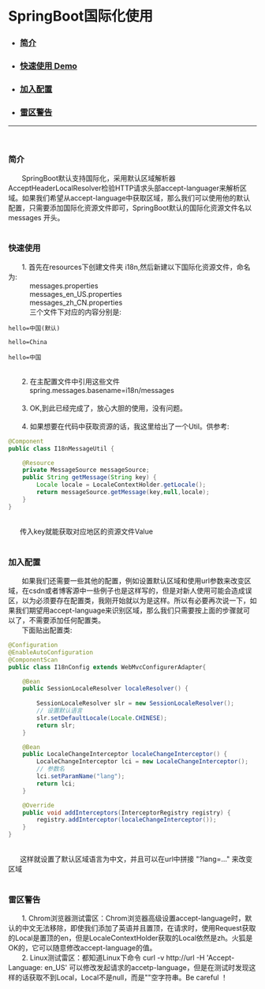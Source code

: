 
# SpringBoot国际化使用

* ### [简介](#description) 
* ### [快速使用 Demo](#quick) 
* ### [加入配置](#config)
* ### [雷区警告](#worn) 


<hr>
<br>
<h3 id="description">简介</h2>
&nbsp&nbsp&nbsp&nbsp&nbsp&nbsp SpringBoot默认支持国际化，采用默认区域解析器AcceptHeaderLocalResolver检验HTTP请求头部accept-languager来解析区域。如果我们希望从accept-language中获取区域，那么我们可以使用他的默认配置，只需要添加国际化资源文件即可，SpringBoot默认的国际化资源文件名以 messages 开头。
<br><br>
<h3 id="quick">快速使用</h2>
&nbsp&nbsp&nbsp&nbsp&nbsp&nbsp 1. 首先在resources下创建文件夹 i18n,然后新建以下国际化资源文件，命名为: <br>&nbsp&nbsp&nbsp&nbsp&nbsp&nbsp&nbsp&nbsp &nbsp
messages.properties <br>&nbsp&nbsp&nbsp&nbsp&nbsp&nbsp&nbsp&nbsp &nbsp
messages_en_US.properties <br>&nbsp&nbsp&nbsp&nbsp&nbsp&nbsp&nbsp&nbsp &nbsp
messages_zh_CN.properties <br>&nbsp&nbsp&nbsp&nbsp&nbsp&nbsp&nbsp&nbsp &nbsp 三个文件下对应的内容分别是: <br>

```
hello=中国(默认)
```
```
hello=China
```
```
hello=中国
```
<br>
&nbsp&nbsp&nbsp&nbsp&nbsp&nbsp 2. 在主配置文件中引用这些文件<br>&nbsp&nbsp&nbsp&nbsp&nbsp&nbsp&nbsp&nbsp &nbsp
spring.messages.basename=i18n/messages
<br><br>&nbsp&nbsp&nbsp&nbsp&nbsp&nbsp 3. OK,到此已经完成了，放心大胆的使用，没有问题。
<br><br>&nbsp&nbsp&nbsp&nbsp&nbsp&nbsp 4. 如果想要在代码中获取资源的话，我这里给出了一个Util。供参考:

```java
@Component
public class I18nMessageUtil {

    @Resource
    private MessageSource messageSource;
    public String getMessage(String key) {
        Locale locale = LocaleContextHolder.getLocale();
        return messageSource.getMessage(key,null,locale);
    }
}
```
<br> 
&nbsp&nbsp&nbsp&nbsp&nbsp&nbsp传入key就能获取对应地区的资源文件Value
<br><br>
<h3 id="config">加入配置</h2>
&nbsp&nbsp&nbsp&nbsp&nbsp&nbsp 如果我们还需要一些其他的配置，例如设置默认区域和使用url参数来改变区域，在csdn或者博客源中一些例子也是这样写的，但是对新人使用可能会造成误区，以为必须要存在配置类，我刚开始就以为是这样。所以有必要再次说一下，如果我们期望用accept-language来识别区域，那么我们只需要按上面的步骤就可以了，不需要添加任何配置类。
<br>&nbsp&nbsp&nbsp&nbsp&nbsp&nbsp 下面贴出配置类:

```java
@Configuration
@EnableAutoConfiguration
@ComponentScan
public class I18nConfig extends WebMvcConfigurerAdapter{

    @Bean
    public SessionLocaleResolver localeResolver() {
        
        SessionLocaleResolver slr = new SessionLocaleResolver();
        // 设置默认语言
        slr.setDefaultLocale(Locale.CHINESE);
        return slr;
    }

    @Bean
    public LocaleChangeInterceptor localeChangeInterceptor() {
        LocaleChangeInterceptor lci = new LocaleChangeInterceptor();
        // 参数名
        lci.setParamName("lang");
        return lci;
    }

    @Override
    public void addInterceptors(InterceptorRegistry registry) {
        registry.addInterceptor(localeChangeInterceptor());
    }
}
```
<br>
&nbsp&nbsp&nbsp&nbsp&nbsp&nbsp这样就设置了默认区域语言为中文，并且可以在url中拼接 "?lang=..." 来改变区域 
<br><br>
<h3 id="worn">雷区警告</h2>
&nbsp&nbsp&nbsp&nbsp&nbsp&nbsp 1. Chrom浏览器测试雷区：Chrom浏览器高级设置accept-language时，默认的中文无法移除，即使我们添加了英语并且置顶，在请求时，使用Request获取的Local是置顶的en，但是LocaleContextHolder获取的Local依然是zh。火狐是OK的，它可以随意修改accept-language的值。
<br>&nbsp&nbsp&nbsp&nbsp&nbsp&nbsp 2. Linux测试雷区：都知道Linux下命令 curl -v http://url    -H 'Accept-Language: en_US' 可以修改发起请求的accetp-language，但是在测试时发现这样的话获取不到Local，Local不是null，而是""空字符串。Be careful ！